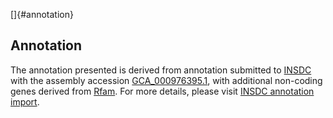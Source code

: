 []{#annotation}

Annotation
----------

The annotation presented is derived from annotation submitted to
[INSDC](http://www.insdc.org) with the assembly accession
[GCA\_000976395.1](http://www.ebi.ac.uk/ena/data/view/GCA_000976395.1),
with additional non-coding genes derived from
[Rfam](http://rfam.xfam.org/). For more details, please visit [INSDC
annotation
import](http://ensemblgenomes.org/info/data/insdc_annotation).
